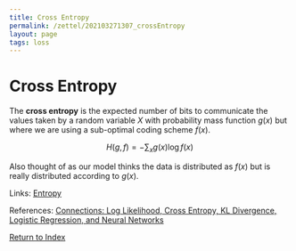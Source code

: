 ```yaml
---
title: Cross Entropy
permalink: /zettel/202103271307_crossEntropy
layout: page
tags: loss
---
```

# Cross Entropy

The **cross entropy** is the expected number of bits to communicate the values taken by a 
random variable $X$ with probability mass function $g(x)$ but where we are using a sub-optimal 
coding scheme $f(x)$.

$$
H(g, f) = - \sum_x g(x) \log f(x)
$$

Also thought of as our model thinks the data is distributed as $f(x)$ but is really distributed according to 
$g(x)$.

Links: [Entropy](202103271322_entropy)

References: [Connections: Log Likelihood, Cross Entropy, KL Divergence, Logistic Regression, and Neural Networks](https://glassboxmedicine.com/2019/12/07/connections-log-likelihood-cross-entropy-kl-divergence-logistic-regression-and-neural-networks/)

[Return to Index](index)